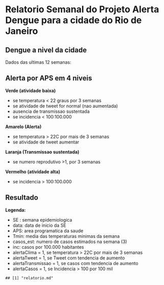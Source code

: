 Relatorio Semanal do Projeto Alerta Dengue para a cidade do Rio de Janeiro
===========================================================






Dengue a nivel da cidade
-----------------------



Dados das ultimas 12 semanas:






Alerta por APS em 4 niveis
-------------

**Verde (atividade baixa)** 
- se temperatura < 22 graus por 3 semanas 
- se atividade de tweet for normal (nao aumentada)
- ausencia de transmissao sustentada
- se incidencia < 100:100.000

**Amarelo (Alerta)**
- se temperatura > 22C por mais de 3 semanas
- se atividade de tweet aumentar

**Laranja (Transmissao sustentada)**
- se numero reprodutivo >1, por 3 semanas

**Vermelho (atividade alta)**
- se incidencia > 100:100.000


















Resultado
---------

**Legenda:**
- SE : semana epidemiologica
- data: data de inicio da SE
- APS: area programatica da saude
- Tmin: media das temperaturas minimas da semana
- casos_est: numero de casos estimados na semana (3)
- inc: casos por 100.000 habitantes
- alertaClima = 1, se temperatura > 22C por mais de 3 semanas
- alertaTweet = 1, se Tweet com tendencia de aumento 
- alertaTransmissao = 1, se casos com tendencia de aumento
- alertaCasos = 1, se Incidencia > 100 por 100 mil

 








```
## [1] "relatorio.md"
```

